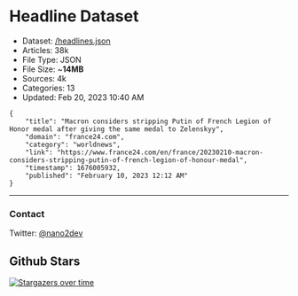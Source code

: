 # Headline Dataset

- Dataset: [/headlines.json](https://raw.githubusercontent.com/fwd/news/master/headlines.json) 
- Articles: 38k
- File Type: JSON
- File Size: ~**14MB**
- Sources: 4k
- Categories: 13
- Updated: Feb 20, 2023 10:40 AM

```
{
    "title": "Macron considers stripping Putin of French Legion of Honor medal after giving the same medal to Zelenskyy",
    "domain": "france24.com",
    "category": "worldnews",
    "link": "https://www.france24.com/en/france/20230210-macron-considers-stripping-putin-of-french-legion-of-honour-medal",
    "timestamp": 1676005932,
    "published": "February 10, 2023 12:12 AM"
}
```

---

### Contact 

Twitter: [@nano2dev](https://twitter.com/nano2dev)

## Github Stars

[![Stargazers over time](https://starchart.cc/fwd/news.svg)](https://starchart.cc/fwd/news)

